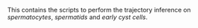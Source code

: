 This contains the scripts to perform the trajectory inference on _spermatocytes_, _spermatids_ and _early cyst cells_.